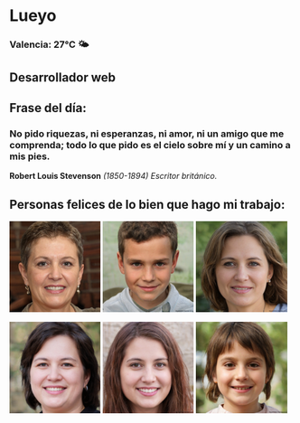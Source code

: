 # Lueyo
### Valencia:  27°C 🌤️
## Desarrollador web
## Frase del día:
<!-- START QUOTE -->
### No pido riquezas, ni esperanzas, ni amor, ni un amigo que me comprenda; todo lo que pido es el cielo sobre mí y un camino a mis pies.
**Robert Louis Stevenson** *(1850-1894) Escritor británico.*
<!-- END QUOTE -->






## Personas felices de lo bien que hago mi trabajo:

<p float="left">
  <img src="src/image_0.png" width="32%" />
  <img src="src/image_1.png" width="32%" /> 
  <img src="src/image_2.png" width="32%" />
</p>
<p float="left">
  <img src="src/image_3.png" width="32%" />
  <img src="src/image_4.png" width="32%" /> 
  <img src="src/image_5.png" width="32%" />
</p>
